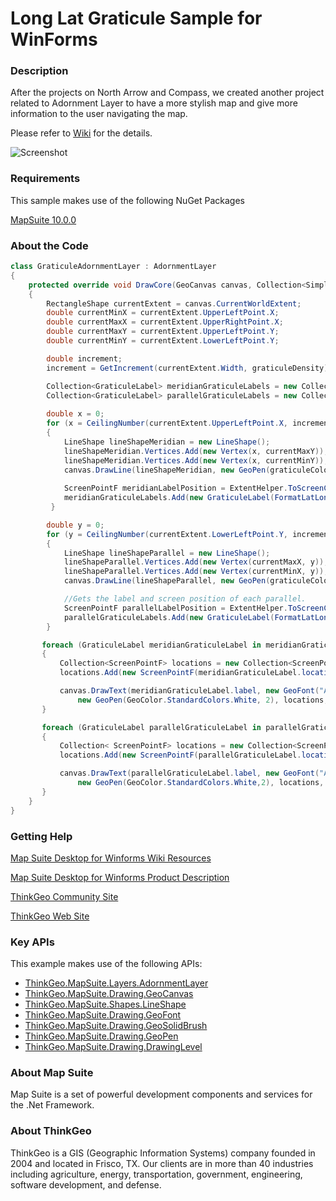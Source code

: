 # Long Lat Graticule Sample for WinForms

### Description
After the projects on North Arrow and Compass, we created another project related to Adornment Layer to have a more stylish map and give more information to the user navigating the map.

Please refer to [Wiki](http://wiki.thinkgeo.com/wiki/map_suite_desktop_for_winforms) for the details.

![Screenshot](https://gitlab.com/thinkgeo/public/thinkgeo-desktop-maps/-/raw/support/v10/samples/winforms/LongLatGraticuleSample/ScreenShot.png)

### Requirements
This sample makes use of the following NuGet Packages

[MapSuite 10.0.0](https://www.nuget.org/packages?q=ThinkGeo)

### About the Code
```csharp
class GraticuleAdornmentLayer : AdornmentLayer
{
    protected override void DrawCore(GeoCanvas canvas, Collection<SimpleCandidate> labelsInAllLayers)
    {
        RectangleShape currentExtent = canvas.CurrentWorldExtent;
        double currentMinX = currentExtent.UpperLeftPoint.X;
        double currentMaxX = currentExtent.UpperRightPoint.X;
        double currentMaxY = currentExtent.UpperLeftPoint.Y;
        double currentMinY = currentExtent.LowerLeftPoint.Y;

        double increment;
        increment = GetIncrement(currentExtent.Width, graticuleDensity);

        Collection<GraticuleLabel> meridianGraticuleLabels = new Collection<GraticuleLabel>();
        Collection<GraticuleLabel> parallelGraticuleLabels = new Collection<GraticuleLabel>();
        
        double x = 0;
        for (x = CeilingNumber(currentExtent.UpperLeftPoint.X, increment); x <= currentExtent.UpperRightPoint.X; x += increment)
        {
            LineShape lineShapeMeridian = new LineShape();
            lineShapeMeridian.Vertices.Add(new Vertex(x, currentMaxY));
            lineShapeMeridian.Vertices.Add(new Vertex(x, currentMinY));
            canvas.DrawLine(lineShapeMeridian, new GeoPen(graticuleColor,0.5F), DrawingLevel.LevelFour);
            
            ScreenPointF meridianLabelPosition = ExtentHelper.ToScreenCoordinate(canvas.CurrentWorldExtent,x,currentMaxY,canvas.Width,canvas.Height);
            meridianGraticuleLabels.Add(new GraticuleLabel(FormatLatLong(x,LineType.Meridian,increment), meridianLabelPosition));
         }

        double y = 0;
        for (y = CeilingNumber(currentExtent.LowerLeftPoint.Y, increment); y <= currentExtent.UpperRightPoint.Y; y += increment)
        {
            LineShape lineShapeParallel = new LineShape();
            lineShapeParallel.Vertices.Add(new Vertex(currentMaxX, y));
            lineShapeParallel.Vertices.Add(new Vertex(currentMinX, y));
            canvas.DrawLine(lineShapeParallel, new GeoPen(graticuleColor, 0.5F), DrawingLevel.LevelFour);

            //Gets the label and screen position of each parallel.
            ScreenPointF parallelLabelPosition = ExtentHelper.ToScreenCoordinate(canvas.CurrentWorldExtent, currentMinX, y, canvas.Width, canvas.Height);
            parallelGraticuleLabels.Add(new GraticuleLabel(FormatLatLong(y,LineType.Parallel,increment), parallelLabelPosition));
        }

       foreach (GraticuleLabel meridianGraticuleLabel in meridianGraticuleLabels)
       {
           Collection<ScreenPointF> locations = new Collection<ScreenPointF>();
           locations.Add(new ScreenPointF(meridianGraticuleLabel.location.X, meridianGraticuleLabel.location.Y + 6));

           canvas.DrawText(meridianGraticuleLabel.label, new GeoFont("Arial", 10), new GeoSolidBrush(GeoColor.StandardColors.Navy),
               new GeoPen(GeoColor.StandardColors.White, 2), locations, DrawingLevel.LevelFour, 8, 0, 0);
       }

       foreach (GraticuleLabel parallelGraticuleLabel in parallelGraticuleLabels)
       {
           Collection< ScreenPointF> locations = new Collection<ScreenPointF>();
           locations.Add(new ScreenPointF(parallelGraticuleLabel.location.X,parallelGraticuleLabel.location.Y));

           canvas.DrawText(parallelGraticuleLabel.label, new GeoFont("Arial", 10), new GeoSolidBrush(GeoColor.StandardColors.Navy),
               new GeoPen(GeoColor.StandardColors.White,2), locations, DrawingLevel.LevelFour, 8, 0, 90);
       }
    }
}
```
### Getting Help

[Map Suite Desktop for Winforms Wiki Resources](http://wiki.thinkgeo.com/wiki/map_suite_desktop_for_winforms)

[Map Suite Desktop for Winforms Product Description](https://thinkgeo.com/ui-controls#desktop-platforms)

[ThinkGeo Community Site](http://community.thinkgeo.com/)

[ThinkGeo Web Site](http://www.thinkgeo.com)

### Key APIs
This example makes use of the following APIs:

- [ThinkGeo.MapSuite.Layers.AdornmentLayer](http://wiki.thinkgeo.com/wiki/api/thinkgeo.mapsuite.layers.adornmentlayer)
- [ThinkGeo.MapSuite.Drawing.GeoCanvas](http://wiki.thinkgeo.com/wiki/api/thinkgeo.mapsuite.drawing.geocanvas)
- [ThinkGeo.MapSuite.Shapes.LineShape](http://wiki.thinkgeo.com/wiki/api/thinkgeo.mapsuite.shapes.lineshape)
- [ThinkGeo.MapSuite.Drawing.GeoFont](http://wiki.thinkgeo.com/wiki/api/thinkgeo.mapsuite.drawing.geofont)
- [ThinkGeo.MapSuite.Drawing.GeoSolidBrush](http://wiki.thinkgeo.com/wiki/api/thinkgeo.mapsuite.drawing.geosolidbrush)
- [ThinkGeo.MapSuite.Drawing.GeoPen](http://wiki.thinkgeo.com/wiki/api/thinkgeo.mapsuite.drawing.geopen)
- [ThinkGeo.MapSuite.Drawing.DrawingLevel](http://wiki.thinkgeo.com/wiki/api/thinkgeo.mapsuite.drawing.drawinglevel)

### About Map Suite
Map Suite is a set of powerful development components and services for the .Net Framework.

### About ThinkGeo
ThinkGeo is a GIS (Geographic Information Systems) company founded in 2004 and located in Frisco, TX. Our clients are in more than 40 industries including agriculture, energy, transportation, government, engineering, software development, and defense.
